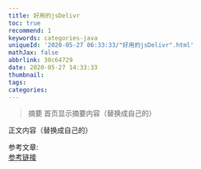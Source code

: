 ```yaml
---
title: 好用的jsDelivr
toc: true
recommend: 1
keywords: categories-java
uniqueId: '2020-05-27 06:33:33/"好用的jsDelivr".html'
mathJax: false
abbrlink: 30c64729
date: 2020-05-27 14:33:33
thumbnail:
tags:
categories:
---
```

> 摘要
首页显示摘要内容（替换成自己的）
<!-- more -->
正文内容（替换成自己的）

参考文章:  
[参考链接]()
